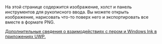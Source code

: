 ﻿На этой странице содержится изображение, холст и панель инструментов для рукописного ввода. Вы можете открыть изображение, нарисовать что-то поверх него и экспортировать все вместе в формате PNG.
 
[Дополнительные сведения о взаимодействиях с пером и Windows Ink в приложениях UWP.](https://docs.microsoft.com//windows/uwp/design/input/pen-and-stylus-interactions)
